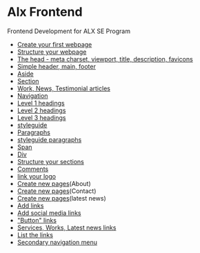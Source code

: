 # Alx Frontend

Frontend Development for ALX SE Program

* [Create your first webpage](./0-index.html)
* [Structure your webpage](./1-index.html)
* [The head - meta charset, viewport, title, description, favicons](./2-index.html)
* [Simple header, main, footer](./3-index.html)
* [Aside](./article.html)
* [Section](./5-index.html)
* [Work, News, Testimonial articles](./6-index.html)
* [Navigation](./7-index.html)
* [Level 1 headings](./8-index.html)
* [Level 2 headings](./9-index.html)
* [Level 3 headings](./10-index.html)
* [styleguide](./11-styleguide.html)
* [Paragraphs](./12-index.html)
* [styleguide paragraphs](./13-styleguide.html)
* [Span](./14-index.html)
* [Div](./15-index.html)
* [Structure your sections](./16-index.html)
* [Comments](./17-index.html)
* [link your logo](./18-index.html)
* [Create new pages](./about.html)(About)
* [Create new pages](./contact.html)(Contact)
* [Create new pages](./latest_news.html)(latest news)
* [Add links](./20-index.html)
* [Add social media links](./21-index.html)
* ["Button" links](./22-index.html)
* [Services, Works, Latest news links](./23-index.html)
* [List the links](./24-index.html)
* [Secondary navigation menu](./25-index.html)
  